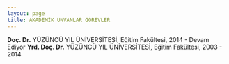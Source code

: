 ```yaml
---
layout: page
title: AKADEMİK UNVANLAR GÖREVLER
---
```


**Doç. Dr.** YÜZÜNCÜ YIL ÜNİVERSİTESİ, Eğitim Fakültesi, 2014 - Devam Ediyor
**Yrd. Doç. Dr.** YÜZÜNCÜ YIL ÜNİVERSİTESİ, Eğitim Fakültesi, 2003 - 2014
